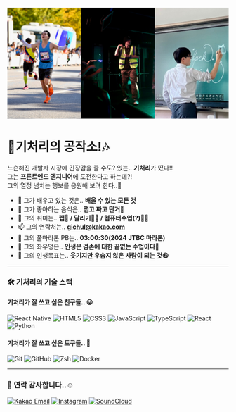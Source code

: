 ![Welcome Banner](banner.png)

<!-- 자기소개 -->
# 🎄기처리의 공작소!🎶
느슨해진 개발자 시장에 긴장감을 줄 수도? 있는.. **기처리**가 떴다!!<br>
그는 **프론트엔드 엔지니어**에 도전한다고 하는데?!<br>
그의 열정 넘치는 행보를 응원해 보려 한다..🤪<br>

- 🌱 그가 배우고 있는 것은.. **배울 수 있는 모든 것**
- 🍴 그가 좋아하는 음식은.. **맵고 짜고 단거🍭**  
- 🚀 그의 취미는.. **랩🎤 / 달리기🏃‍♂️ / 컴퓨터수업(?)🧑‍🏫**  
- 📫 그의 연락처는.. **gichul@kakao.com**
- 🤸 그의 풀마라톤 PB는.. **03:00:30(2024 JTBC 마라톤)**
- 📝 그의 좌우명은.. **인생은 겸손에 대한 끝없는 수업이다🫡**
- 🏁 그의 인생목표는.. **웃기지만 우습지 않은 사람이 되는 것😆**

---

<!-- 기술 스택 -->
### 🛠️ 기처리의 기술 스택

#### 기처리가 잘 쓰고 싶은 친구들.. 😜
![React Native](https://img.shields.io/badge/React_Native-20232A?style=flat-square&logo=react&logoColor=61DAFB)
![HTML5](https://img.shields.io/badge/HTML5-E34F26?style=flat-square&logo=html5&logoColor=white)
![CSS3](https://img.shields.io/badge/CSS3-1572B6?style=flat-square&logo=css3&logoColor=white)
![JavaScript](https://img.shields.io/badge/JavaScript-F7DF1E?style=flat-square&logo=javascript&logoColor=black)
![TypeScript](https://img.shields.io/badge/TypeScript-3178C6?style=flat-square&logo=typescript&logoColor=white)
![React](https://img.shields.io/badge/React-61DAFB?style=flat-square&logo=react&logoColor=black)
![Python](https://img.shields.io/badge/Python-3776AB?style=flat-square&logo=python&logoColor=white)

#### 기처리가 잘 쓰고 싶은 도구들.. 🔨
![Git](https://img.shields.io/badge/Git-F05032?style=flat-square&logo=git&logoColor=white)
![GitHub](https://img.shields.io/badge/GitHub-181717?style=flat-square&logo=github&logoColor=white)
![Zsh](https://img.shields.io/badge/Zsh-F15A24?style=flat-square&logo=Zsh&logoColor=white)
![Docker](https://img.shields.io/badge/Docker-2496ED?style=flat-square&logo=docker&logoColor=white)

---

<!-- Contact -->
### 📲 연락 감사합니다..☺️
<div align="left">
  <a href="mailto:gichul@kakao.com"><img src="https://img.shields.io/badge/Kakao%20Mail-FFCD00?style=flat-square&logo=kakao&logoColor=black" alt="Kakao Email" /></a>
  <a href="https://www.instagram.com/jun_h.h/"><img src="https://img.shields.io/badge/Instagram-E4405F?style=flat-square&logo=instagram&logoColor=white" alt="Instagram" /></a>
  <a href="https://soundcloud.com/junho07021" target="_blank">
    <img src="https://img.shields.io/badge/SoundCloud-FF5500?style=flat-square&logo=soundcloud&logoColor=white" alt="SoundCloud" />
  </a>
</div>

